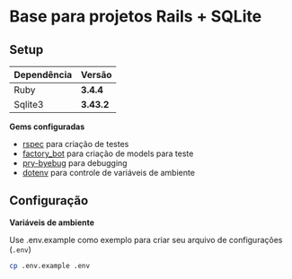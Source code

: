 # Base para projetos Rails + SQLite

## Setup
| Dependência    | Versão      |
| -------------- | ----------- |
| Ruby           | **3.4.4**   |
| Sqlite3        | **3.43.2**  |

**Gems configuradas**

* [rspec](https://github.com/rspec/rspec-rails) para criação de testes
* [factory_bot](https://github.com/thoughtbot/factory_bot) para criação de models para teste
* [pry-byebug](https://github.com/deivid-rodriguez/pry-byebug) para debugging
* [dotenv](https://github.com/bkeepers/dotenv) para controle de variáveis de ambiente

## Configuração

**Variáveis de ambiente**

Use .env.example como exemplo para criar seu arquivo de configurações (`.env`)
```bash
cp .env.example .env
```
